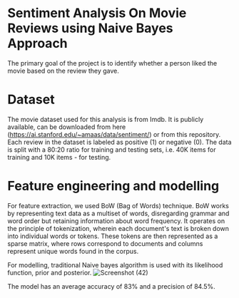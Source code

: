# Sentiment Analysis On Movie Reviews using Naive Bayes Approach
The primary goal of the project is to identify whether a person liked the movie based on the review they gave. 

# Dataset
The movie dataset used for this analysis is from Imdb. It is publicly available, can be downloaded from here (https://ai.stanford.edu/~amaas/data/sentiment/) or from this repository. Each review in the dataset is labeled as positive (1) or negative (0). 
The data is split with a 80:20 ratio for training and testing sets, i.e. 40K items for training and 10K items - for testing.

# Feature engineering and modelling
For feature extraction, we used BoW (Bag of Words) technique. BoW works by representing text data as a multiset of words, disregarding grammar and word order but retaining information about word frequency. It operates on the principle of tokenization, 
wherein each document's text is broken down into individual words or tokens. These tokens are then represented as a sparse matrix, where rows correspond to documents and columns represent unique words found in the corpus.

For modelling, traditional Naive bayes algorithm is used with its likelihood function, prior and posterior.
![Screenshot (42)](https://github.com/user-attachments/assets/7c650fb9-9023-436c-ab73-5fd153c6b426)

The model has an average accuracy of 83% and a precision of 84.5%.



